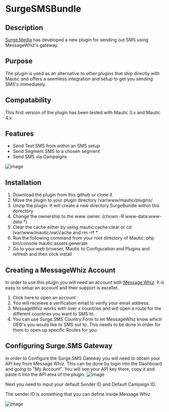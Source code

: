 # SurgeSMSBundle

## Description
[Surge.Media](https://surge.media) has developed a new plugin for sending out SMS using MessageWhiz's gateway.

## Purpose
The plugin is used as an alternative to other plugins that ship directly with Mautic and offers a seemless integration and setup to get you sending SMS's immediately.

## Compatability

This first version of the plugin has been tested with Mautic 3.x and Mautic 4.x

## Features

- Send Test SMS from within an SMS setup
- Send Segment SMS to a chosen segment
- Send SMS via Campaigns

![image](https://user-images.githubusercontent.com/59197832/180973540-583f022a-67a3-4cb2-8034-acb6efa27f5e.png)

## Installation

1. Download the plugin from this github or clone it
2. Move the plugin to your plugin directory /var/www/mautic/plugins/
3. Unzip the plugin.  It will create a new directory SurgeBundle within this dorectory
4. Change the ownership to the www owner. (chown -R www-data:www-data *)
5. Clear the cache either by using mautic:cache:clear or cd /var/www/mautic/var/cache and rm -rf *
6. Run the following command from your root directory of Mautic: php bin/console mautic:assets:generate
7. Go to your web browser, Mautic to Configuration and Plugins and refresh and then click install

## Creating a MessageWhiz Account

In order to use this plugin you will need an account with [Message Whiz](https://sms.mmdsmart.com/signup?source_id=surge).  It is easy to setup an account and their support is excellet.
1. Click here to open an account
2. You will receieve a verification email to verify your email address.
3. MessageWhiz works with over x countries and will open a route for the different countries you want to SMS to.
4. You can use Surge.SMS Country Form to let MessageWhiz know which GEO's you would like to SMS out to.  This needs to be done in order for them to open up specific Routes for you.

## Configuring Surge.SMS Gateway

In order to Configure the Surge.SMS Gateway you will need to obtain your API key from Message Whiz.  This can be done by login into the Dashboard and going to "My Account". You will see your API key there, copy it and paste it into the API area of the plugin.
![image](https://user-images.githubusercontent.com/59197832/180984317-d1bfbf43-0478-4a4a-8c36-ab5d9d383c59.png)

Next you need to input your default Sender ID and Default Campaign ID.

The sender ID is something that you can define inside Message Whiz

![image](https://user-images.githubusercontent.com/59197832/180984902-ee2e02e3-e2e3-4980-9eca-9c9a265d03cf.png)


